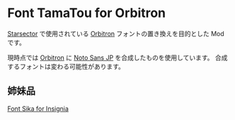 # Font TamaTou for Orbitron

[Starsector] で使用されている [Orbitron] フォントの置き換えを目的とした Mod です。

現時点では [Orbitron] に [Noto Sans JP] を合成したものを使用しています。
合成するフォントは変わる可能性があります。

## 姉妹品

[Font Sika for Insignia](https://github.com/hirmiura/starsector-mod-Font_Sika_for_Insignia)

[starsector]: https://fractalsoftworks.com/
[orbitron]: https://github.com/theleagueof/orbitron
[noto sans jp]: https://fonts.google.com/noto/specimen/Noto+Sans+JP
